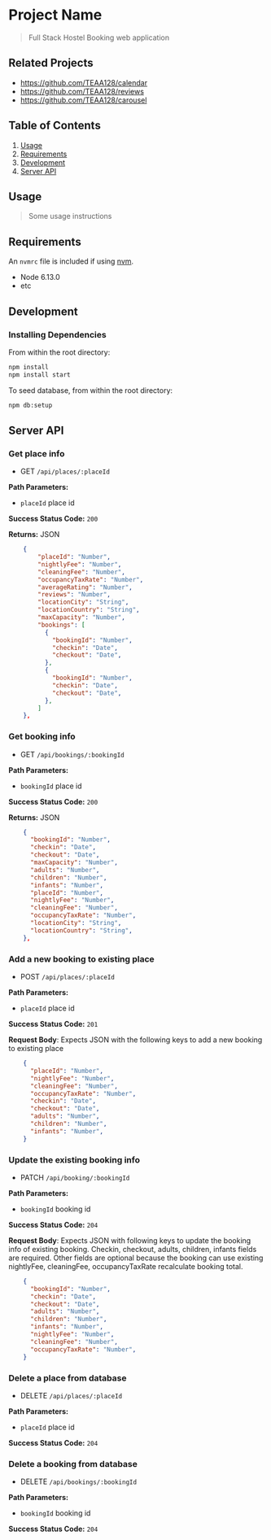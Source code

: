 # Project Name

> Full Stack Hostel Booking web application

## Related Projects

  - https://github.com/TEAA128/calendar
  - https://github.com/TEAA128/reviews
  - https://github.com/TEAA128/carousel

## Table of Contents

1. [Usage](#Usage)
1. [Requirements](#requirements)
1. [Development](#development)
1. [Server API](#serverAPI)


## Usage

> Some usage instructions

## Requirements

An `nvmrc` file is included if using [nvm](https://github.com/creationix/nvm).

- Node 6.13.0
- etc

## Development

### Installing Dependencies

From within the root directory:

```sh
npm install
npm install start
```

To seed database, from within the root directory:

```sh
npm db:setup
```

## Server API

### Get place info
  * GET `/api/places/:placeId`

**Path Parameters:**
  * `placeId` place id

**Success Status Code:** `200`

**Returns:** JSON

```json
    {
        "placeId": "Number",
        "nightlyFee": "Number",
        "cleaningFee": "Number",
        "occupancyTaxRate": "Number",
        "averageRating": "Number",
        "reviews": "Number",
        "locationCity": "String",
        "locationCountry": "String",
        "maxCapacity": "Number",
        "bookings": [
          {
            "bookingId": "Number",
            "checkin": "Date",
            "checkout": "Date",
          },
          {
            "bookingId": "Number",
            "checkin": "Date",
            "checkout": "Date",
          },
        ]
    },
```

### Get booking info
  * GET `/api/bookings/:bookingId`

**Path Parameters:**
  * `bookingId` place id

**Success Status Code:** `200`

**Returns:** JSON

```json
    {
      "bookingId": "Number",
      "checkin": "Date",
      "checkout": "Date",
      "maxCapacity": "Number",
      "adults": "Number",
      "children": "Number",
      "infants": "Number",
      "placeId": "Number",
      "nightlyFee": "Number",
      "cleaningFee": "Number",
      "occupancyTaxRate": "Number",
      "locationCity": "String",
      "locationCountry": "String",
    },
```

### Add a new booking to existing place
  * POST `/api/places/:placeId`

**Path Parameters:**
  * `placeId` place id

**Success Status Code:** `201`

**Request Body**: Expects JSON with the following keys to add a new booking to existing place

```json
    {
      "placeId": "Number",
      "nightlyFee": "Number",
      "cleaningFee": "Number",
      "occupancyTaxRate": "Number",
      "checkin": "Date",
      "checkout": "Date",
      "adults": "Number",
      "children": "Number",
      "infants": "Number",
    }
```

### Update the existing booking info
  * PATCH `/api/booking/:bookingId`

**Path Parameters:**
  * `bookingId` booking id

**Success Status Code:** `204`

**Request Body**: Expects JSON with following keys to update the booking info of existing booking. Checkin, checkout, adults, children, infants fields are required. Other fields are optional because the booking can use existing nightlyFee, cleaningFee, occupancyTaxRate recalculate booking total.

```json
    {
      "bookingId": "Number",
      "checkin": "Date",
      "checkout": "Date",
      "adults": "Number",
      "children": "Number",
      "infants": "Number",
      "nightlyFee": "Number",
      "cleaningFee": "Number",
      "occupancyTaxRate": "Number",
    }
```

### Delete a place from database
  * DELETE `/api/places/:placeId`

**Path Parameters:**
  * `placeId` place id

**Success Status Code:** `204`

### Delete a booking from database
  * DELETE `/api/bookings/:bookingId`

**Path Parameters:**
  * `bookingId` booking id

**Success Status Code:** `204`